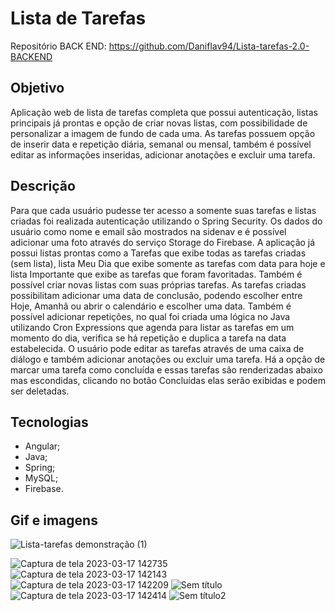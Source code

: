 # Lista de Tarefas

Repositório BACK END: https://github.com/Daniflav94/Lista-tarefas-2.0-BACKEND

## Objetivo

Aplicação web de lista de tarefas completa que possui autenticação, listas principais já prontas e opção de criar novas listas, com possibilidade de personalizar a imagem de fundo de cada uma. As tarefas possuem opção de inserir data e repetição diária, semanal ou mensal, também é possível editar as informações inseridas, adicionar anotações e excluir uma tarefa.

## Descrição

Para que cada usuário pudesse ter acesso a somente suas tarefas e listas criadas foi realizada autenticação utilizando o Spring Security. Os dados do usuário como nome e email são mostrados na sidenav e é possível adicionar uma foto através do serviço Storage do Firebase. A aplicação já possui listas prontas como a Tarefas que exibe todas as tarefas criadas (sem lista), lista Meu Dia que exibe somente as tarefas com data para hoje e lista Importante que exibe as tarefas que foram favoritadas. Também é possível criar novas listas com suas próprias tarefas. 
As tarefas criadas possibilitam adicionar uma data de conclusão, podendo escolher entre Hoje, Amanhã ou abrir o calendário e escolher uma data. Também é possível adicionar repetições, no qual foi criada uma lógica no Java utilizando Cron Expressions que agenda para listar as tarefas em um momento do dia, verifica se há repetição e duplica a tarefa na data estabelecida. O usuário pode editar as tarefas através de uma caixa de diálogo e também adicionar anotações ou excluir uma tarefa. Há a opção de marcar uma tarefa como concluída e essas tarefas são renderizadas abaixo mas escondidas, clicando no botão Concluídas elas serão exibidas e podem ser deletadas.

## Tecnologias

- Angular;
- Java;
- Spring;
- MySQL;
- Firebase.

## Gif e imagens
![Lista-tarefas demonstração (1)](https://user-images.githubusercontent.com/99519903/225986773-736a8b32-c215-4204-ac8e-baaac1cf39a0.gif)

![Captura de tela 2023-03-17 142735](https://user-images.githubusercontent.com/99519903/225978058-89686e01-90cf-4468-9915-b420c6c704e9.png)
![Captura de tela 2023-03-17 142143](https://user-images.githubusercontent.com/99519903/225978102-c4dc5253-a809-4c60-bfa5-83779b728661.png)
![Captura de tela 2023-03-17 142209](https://user-images.githubusercontent.com/99519903/225978120-0903991a-c866-4bac-981c-62dacdb24d51.png)
![Sem título](https://user-images.githubusercontent.com/99519903/225978206-d113ede8-b513-46cc-bc6a-beccad7d8760.png)
![Captura de tela 2023-03-17 142414](https://user-images.githubusercontent.com/99519903/225978241-17d7e7b2-4796-43dc-ae91-25d82e76b802.png)
![Sem título2](https://user-images.githubusercontent.com/99519903/225978260-1f8794c0-2054-4227-94fa-871635744ff0.png)
